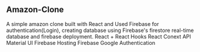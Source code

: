 
## Amazon-Clone

A simple amazon clone built with React and Used Firebase for authentication(Login), creating database using Firebase's firestore real-time database and firebase deployment.
							React + React Hooks
							React Conext API
							Material UI
							Firebase Hosting
							Firebase Google Authentication
